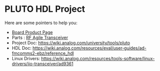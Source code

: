 # PLUTO HDL Project

Here are some pointers to help you:
  * [Board Product Page](https://www.analog.com/adalm-pluto)
  * Parts : [RF Agile Transceiver](https://www.analog.com/ad9363)
  * Project Doc: https://wiki.analog.com/university/tools/pluto	
  * HDL Doc: https://wiki.analog.com/resources/eval/user-guides/ad-fmcomms2-ebz/reference_hdl
  * Linux Drivers: https://wiki.analog.com/resources/tools-software/linux-drivers/iio-transceiver/ad9361
